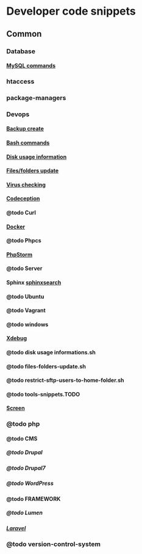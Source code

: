 # Developer code snippets

## Common
### Database
#### <a href="/snippets/common/database/mysql/commands" target="_blank">MySQL commands</a>

### htaccess
### package-managers
### Devops
#### <a href="/snippets/devops/backup-create" target="_blank">Backup create</a>
#### <a href="/snippets/devops/bash-commands" target="_blank">Bash commands</a>
#### <a href="/snippets/devops/disk usage information" target="_blank">Disk usage information</a>
#### <a href="/snippets/devops/files-folders-update" target="_blank">Files/folders update</a>
#### <a href="/snippets/devops/virus" target="_blank">Virus checking</a>
#### <a href="/snippets/devops/codeception/commands" target="_blank" title="Codeception">Codeception</a>
#### @todo Curl
#### <a href="/snippets/devops/docker/" title="docker" target="_blank">Docker<a>
#### @todo Phpcs
#### <a href="/snippets/devops/phpstorm/" title="phpstorm" target="_blank">PhpStorm<a>
#### @todo Server
#### Sphinx <a href="/snippets/devops/sphinx/" title="sphinxsearch" target="_blank">sphinxsearch<a>
#### @todo Ubuntu
#### @todo Vagrant
#### @todo windows
#### <a href="/snippets/devops/xdebug/" title="Xdebug" target="_blank">Xdebug<a>
#### @todo disk usage informations.sh
#### @todo files-folders-update.sh
#### @todo restrict-sftp-users-to-home-folder.sh
#### @todo tools-snippets.TODO
#### <a href="/snippets/devops/screen/" title="screen" target="_blank">Screen<a>
### @todo php
#### @todo CMS
##### @todo Drupal
##### @todo Drupal7
##### @todo WordPress
#### @todo FRAMEWORK
##### @todo Lumen
##### <a href="/snippets/php/framework/laravel/" title="laravel" target="_blank">Laravel<a>
### @todo version-control-system